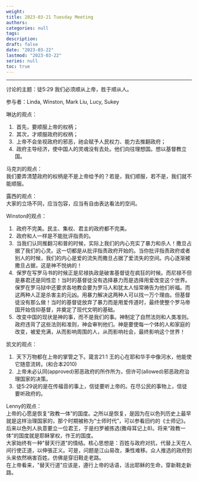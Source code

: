 ```yaml
---
weight: 
title: 2023-03-21 Tuesday Meeting
authors:
categories: null
tags:
description: 
draft: false
date: "2023-03-22"
lastmod: "2023-03-22"
series: null
toc: true
---
```


<!--more-->
---

讨论的主题：徒5:29 我们必须顺从上帝，胜于顺从人。

参与者：Linda, Winston, Mark Liu, Lucy, Sukey  

琳达的观点：
<ol>
<li>&nbsp;首先，要顺服上帝的权柄；
</li>
<li>&nbsp;其次，才顺服政府的权柄；
</li>
<li>&nbsp;上帝不会坐视政府的邪恶，祂会赋予人民权力、能力去推翻政府；
</li>
<li>&nbsp;政府主导经济，使中国人的灵魂没有去处。他们向往理想国。想以基督教立国。
</li>
</ol>

马克刘的观点：  
我们要弄清楚政府的权柄是不是上帝给予的？若是，我们顺服，若不是，我们就不能顺服。

露西的观点：  
大家的立场不同，应当包容，应当有自由表达看法的空间。

Winston的观点：
<ol>
<li>&nbsp;政府不完美。民主、集权、君主的政府都不完美。  
</li>
<li>&nbsp;政府和人一样是不能批评指责的。  
</li>
<li>&nbsp;当我们认同推翻习和普的时候，实际上我们的内心充实了暴力和杀人！撒旦占据了我们的心灵。这一切都是从批评指责政府开始的。当你批评指责政府或者别人的时候，我们的内心是爱的流失而撒旦占据了爱流失的空间。内心逐渐被撒旦占据，这是神不悦纳的！
</li>
<li>&nbsp;保罗在写罗马书的时候正是尼禄执政是破害基督徒在疯狂的时候。而尼禄不但是暴君还是同性恋！当时的基督徒没有选择暴力而是选择用爱改变这个世界。保罗在罗马狱中还要求各地教会要为罗马人和犹太人恒常祷告为他们祈福。而这两种人正是杀害主的元凶。用暴力解决这两种人可以找一万个理由。但基督徒没有那么做！当时的基督徒放弃了暴力而是用爱传道时，最终使整个罗马帝国开始信仰基督，并奠定了现代文明的基础。
</li>
<li>&nbsp;改变中国的现状是神的事，而不是我们的事。神制定了自然法则和人类准则。政府违背了这些法则和准则，神会审判他们。神是要使每一个体的人和家庭的改变，被爱充满，从而影响周围的人，从而影响社会，最终影响这个世界！
</li>
</ol>

凯文的观点：  
<ol>
<li>&nbsp;天下万物都在上帝的掌管之下。‪箴言‬21:1 王的心在耶和华手中像河水，他能使它随意流转。(和合本2010)  
</li> 
<li>&nbsp;上帝未必认同(approved)邪恶政府的所作所为，但许可(allowed)邪恶政府治理国家的决策。  
</li>
<li>&nbsp;徒5:29说的是在传福音的事上，信徒要听上帝的。在尽公民的事物上，信徒要听政府的。
</li>
</ol>

Lenny的观点：  
上帝的心愿是恢复“政教一体”的国度。之所以是恢复，是因为在以色列历史上最早就是这样治理国家的，那个时期被称为“士师时代”，可以参看旧约的《士师记》。后来以色列人执意要立一位君王，于是扫罗被拣选(撒母耳记上8)。将来“政教一体”的国度就是耶稣掌权，作王的国度。  
大家始终有一种"替天行道"的情结。核心思想是：百姓与政府对抗，代替上天在人间行使正道，以伸張正义。可是，问题是江山易改，秉性难移。众人推选的政府到头来依然祸害百姓。仿佛是穿旧鞋走老路。  
在上帝看来，"替天行道"应该是，遵行上帝的话语，活出耶稣的生命，穿新鞋走新路。